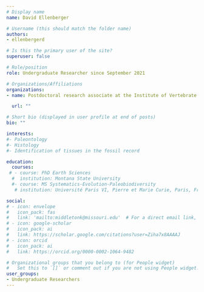 ```yaml
---
# Display name
name: David Ellenberger

# Username (this should match the folder name)
authors:
- ellenbergerd

# Is this the primary user of the site?
superuser: false

# Role/position
role: Undergraduate Researcher since September 2021

# Organizations/Affiliations
organizations:
- name: Postdoctoral research associate at the Institute of Vertebrate Paleontology and Paleoanthropology, Beijing

  url: ""

# Short bio (displayed in user profile at end of posts)
bio: ""

interests:
#- Paleontology
#- Histology
#- Identification of tissues in the fossil record

education:
  courses:
 # - course: PhD Earth Sciences
  #  institution: Montana State University
  #- course: MS Systematics-Evolution-Paleobiodiversity
   # institution: Université Paris VI, Pierre et Marie Curie, Paris, France

social:
# - icon: envelope
#   icon_pack: fas
#   link: 'mailto:middletonk@missouri.edu'  # For a direct email link, use "mailto:test@example.org".
# - icon: google-scholar
#   icon_pack: ai
#   link: https://scholar.google.com/citations?user=Ziha7x8AAAAJ
# - icon: orcid
#   icon_pack: ai
#   link: https://orcid.org/0000-0002-1064-9482

# Organizational groups that you belong to (for People widget)
#   Set this to `[]` or comment out if you are not using People widget.
user_groups:
- Undergraduate Researchers
---
```


